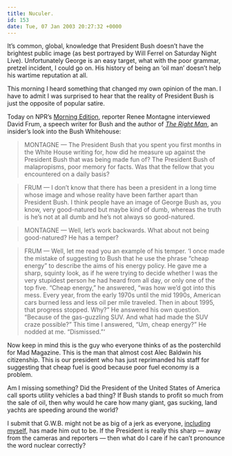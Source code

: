 ```yaml
---
title: Nuculer.
id: 153
date: Tue, 07 Jan 2003 20:27:32 +0000
---
```


It’s common, global, knowledge that President Bush doesn’t have the brightest public image (as best portrayed by Will Ferrel on Saturday Night Live). Unfortunately George is an easy target, what with the poor grammar, pretzel incident, I could go on. His history of being an ‘oil man’ doesn’t help his wartime reputation at all.  

This morning I heard something that changed my own opinion of the man. I have to admit I was surprised to hear that the reality of President Bush is just the opposite of popular satire.  

Today on NPR’s [Morning Edition](http://discover.npr.org/rundowns/rundown.jhtml?prgId=3&prgDate=current), reporter Renee Montagne interviewed David Frum, a speech writer for Bush and the author of [*The Right Man*](http://www.amazon.com/exec/obidos/tg/detail/-/0375509038/qid=1041998007/sr=8-1/ref=sr_8_1/103-0977848-1156645?v=glance&s=books&n=507846), an insider’s look into the Bush Whitehouse:



> <span class="caps">MONTAGNE</span> — The President Bush that you spent you first months in the White House writing for, how did he measure up against the President Bush that was being made fun of? The President Bush of malapropisms, poor memory for facts. Was that the fellow that you encountered on a daily basis?  

> <span class="caps">FRUM</span> — I don’t know that there has been a president in a long time whose image and whose reality have been farther apart than President Bush. I think people have an image of George Bush as, you know, very good-natured but maybe kind of dumb, whereas the truth is he’s not at all dumb and he’s not always so good-natured.  

> <span class="caps">MONTAGNE</span> — Well, let’s work backwards. What about not being good-natured? He has a temper?  

> <span class="caps">FRUM</span> — Well, let me read you an example of his temper. ‘I once made the mistake of suggesting to Bush that he use the phrase “cheap energy” to describe the aims of his energy policy. He gave me a sharp, squinty look, as if he were trying to decide whether I was the very stupidest person he had heard from all day, or only one of the top five. “Cheap energy,” he answered, “was how we’d got into this mess. Every year, from the early 1970s until the mid 1990s, American cars burned less and less oil per mile traveled. Then in about 1995, that progress stopped. Why?” He answered his own question. “Because of the gas-guzzling SUV. And what had made the SUV craze possible?” This time I answered, “Um, cheap energy?” He nodded at me. “Dismissed.”‘



Now keep in mind this is the guy who everyone thinks of as the posterchild for Mad Magazine. This is the man that almost cost Alec Baldwin his citizenship. This is our president who has just reprimanded his staff for suggesting that cheap fuel is good because poor fuel economy is a problem.  

Am I missing something? Did the President of the United States of America call sports utility vehicles a bad thing? If Bush stands to profit so much from the sale of oil, then why would he care how many giant, gas sucking, land yachts are speeding around the world?  

I submit that G.W.B. might not be as big of a jerk as everyone, [including myself](https://www.airbagindustries.com/archives/000194.shtml), has made him out to be. If the President is really this sharp — away from the cameras and reporters — then what do I care if he can’t pronounce the word nuclear correctly?





